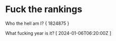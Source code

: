 # Fuck the rankings

Who the hell am I?
{ 1824875 }

What fucking year is it?
[ 2024-01-06T06:20:00Z ]
